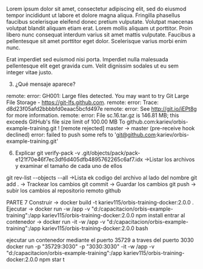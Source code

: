 Lorem ipsum dolor sit amet, consectetur adipiscing elit, sed do eiusmod tempor incididunt ut labore et dolore magna aliqua. Fringilla phasellus faucibus scelerisque eleifend donec pretium vulputate. Volutpat maecenas volutpat blandit aliquam etiam erat. Lorem mollis aliquam ut porttitor. Proin libero nunc consequat interdum varius sit amet mattis vulputate. Faucibus a pellentesque sit amet porttitor eget dolor. Scelerisque varius morbi enim nunc.

Erat imperdiet sed euismod nisi porta. Imperdiet nulla malesuada pellentesque elit eget gravida cum. Velit dignissim sodales ut eu sem integer vitae justo. 


3. ¿Qué mensaje aparece?

remote: error: GH001: Large files detected. You may want to try Git Large File Storage - https://git-lfs.github.com.
remote: error: Trace: d8d23f05afd2bbbbfd0eaac5bcfd497e
remote: error: See http://git.io/iEPt8g for more information.
remote: error: File sc.16.tar.gz is 146.81 MB; this exceeds GitHub's file size limit of 100.00 MB
To github.com:kariev/orbis-example-training.git
 ! [remote rejected] master -> master (pre-receive hook declined)
error: failed to push some refs to 'git@github.com:kariev/orbis-example-training.git'


6. Explicar 
git verify-pack -v .git/objects/pack/pack-e121f70e46f7ec3df6d405dfb4895762265c6af7.idx
->Listar los archivos y examinar el tamaño de cada uno de ellos

git rev-list --objects --all
->Lista ek codigo del archivo al lado del nombre
git add . -> Trackear los cambios
git commit -> Guardar los cambios
git push -> subir los cambios al repositorio remoto github

PARTE 7 
Construir 
 -> docker build -t kariev115/orbis-training-docker:2.0.0 .
Ejecutar
-> docker run -w /app -v "d:/capacitacion/orbis-example-training":/app kariev115/orbis-training-docker:2.0.0 npm install
entrar al contenedor
-> docker run -it -w  /app -v "d:/capacitacion/orbis-example-training":/app kariev115/orbis-training-docker:2.0.0 bash

ejecutar un contenedor mediante el  puerto 35729 a traves del puerto 3030 
docker run -p "35729:3030" -p "3030:3030" -it -w  /app -v "d:/capacitacion/orbis-example-training":/app kariev115/orbis-training-docker:2.0.0 npm star
t

